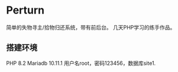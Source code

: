 # Perturn
简单的失物寻主/拾物归还系统，带有前后台。
几天PHP学习的练手作品。

## 搭建环境
PHP 8.2
Mariadb 10.11.1
用户名root，密码123456，数据库site1.
